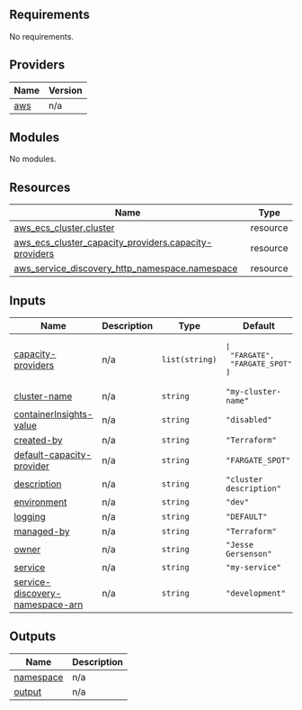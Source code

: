 <!-- BEGIN_TF_DOCS -->
## Requirements

No requirements.

## Providers

| Name | Version |
|------|---------|
| <a name="provider_aws"></a> [aws](#provider\_aws) | n/a |

## Modules

No modules.

## Resources

| Name | Type |
|------|------|
| [aws_ecs_cluster.cluster](https://registry.terraform.io/providers/hashicorp/aws/latest/docs/resources/ecs_cluster) | resource |
| [aws_ecs_cluster_capacity_providers.capacity-providers](https://registry.terraform.io/providers/hashicorp/aws/latest/docs/resources/ecs_cluster_capacity_providers) | resource |
| [aws_service_discovery_http_namespace.namespace](https://registry.terraform.io/providers/hashicorp/aws/latest/docs/resources/service_discovery_http_namespace) | resource |

## Inputs

| Name | Description | Type | Default | Required |
|------|-------------|------|---------|:--------:|
| <a name="input_capacity-providers"></a> [capacity-providers](#input\_capacity-providers) | n/a | `list(string)` | <pre>[<br>  "FARGATE",<br>  "FARGATE_SPOT"<br>]</pre> | no |
| <a name="input_cluster-name"></a> [cluster-name](#input\_cluster-name) | n/a | `string` | `"my-cluster-name"` | no |
| <a name="input_containerInsights-value"></a> [containerInsights-value](#input\_containerInsights-value) | n/a | `string` | `"disabled"` | no |
| <a name="input_created-by"></a> [created-by](#input\_created-by) | n/a | `string` | `"Terraform"` | no |
| <a name="input_default-capacity-provider"></a> [default-capacity-provider](#input\_default-capacity-provider) | n/a | `string` | `"FARGATE_SPOT"` | no |
| <a name="input_description"></a> [description](#input\_description) | n/a | `string` | `"cluster description"` | no |
| <a name="input_environment"></a> [environment](#input\_environment) | n/a | `string` | `"dev"` | no |
| <a name="input_logging"></a> [logging](#input\_logging) | n/a | `string` | `"DEFAULT"` | no |
| <a name="input_managed-by"></a> [managed-by](#input\_managed-by) | n/a | `string` | `"Terraform"` | no |
| <a name="input_owner"></a> [owner](#input\_owner) | n/a | `string` | `"Jesse Gersenson"` | no |
| <a name="input_service"></a> [service](#input\_service) | n/a | `string` | `"my-service"` | no |
| <a name="input_service-discovery-namespace-arn"></a> [service-discovery-namespace-arn](#input\_service-discovery-namespace-arn) | n/a | `string` | `"development"` | no |

## Outputs

| Name | Description |
|------|-------------|
| <a name="output_namespace"></a> [namespace](#output\_namespace) | n/a |
| <a name="output_output"></a> [output](#output\_output) | n/a |
<!-- END_TF_DOCS -->